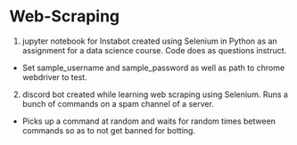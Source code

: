 # Web-Scraping

1. jupyter notebook for Instabot created using Selenium in Python as an assignment for a data science course. Code does as questions instruct.  
- Set sample_username and sample_password as well as path to chrome webdriver to test.

2. discord bot created while learning web scraping using Selenium. Runs a bunch of commands on a spam channel of a server.
- Picks up a command at random and waits for random times between commands so as to not get banned for botting.
